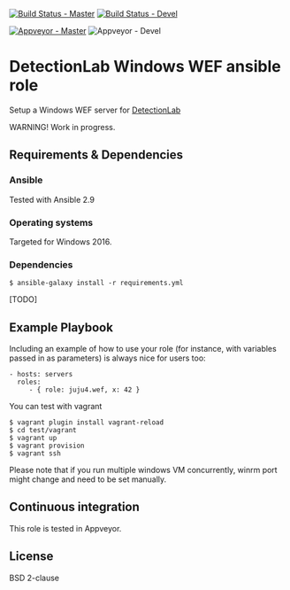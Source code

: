 [![Build Status - Master](https://travis-ci.org/juju4/ansible-wef.svg?branch=master)](https://travis-ci.org/juju4/ansible-wef)
[![Build Status - Devel](https://travis-ci.org/juju4/ansible-wef.svg?branch=devel)](https://travis-ci.org/juju4/ansible-wef/branches)

[![Appveyor - Master](https://ci.appveyor.com/api/projects/status/prvd4pijvphwl0no?svg=true)](https://ci.appveyor.com/project/juju4/ansible-wef)
![Appveyor - Devel](https://ci.appveyor.com/api/projects/status/prvd4pijvphwl0no/branch/devel?svg=true)

# DetectionLab Windows WEF ansible role

Setup a Windows WEF server for [DetectionLab](https://github.com/clong/DetectionLab)

WARNING! Work in progress.

## Requirements & Dependencies

### Ansible

Tested with Ansible 2.9

### Operating systems

Targeted for Windows 2016.

### Dependencies

```
$ ansible-galaxy install -r requirements.yml
```

[TODO]

## Example Playbook

Including an example of how to use your role (for instance, with variables
passed in as parameters) is always nice for users too:

    - hosts: servers
      roles:
         - { role: juju4.wef, x: 42 }

You can test with vagrant
```
$ vagrant plugin install vagrant-reload
$ cd test/vagrant
$ vagrant up
$ vagrant provision
$ vagrant ssh
```
Please note that if you run multiple windows VM concurrently, winrm port might change and need to be set manually.

## Continuous integration

This role is tested in Appveyor.

## License

BSD 2-clause

